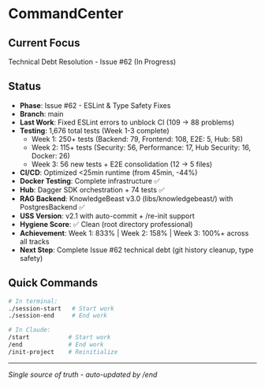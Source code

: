 # CommandCenter

## Current Focus
Technical Debt Resolution - Issue #62 (In Progress)

## Status
- **Phase**: Issue #62 - ESLint & Type Safety Fixes
- **Branch**: main
- **Last Work**: Fixed ESLint errors to unblock CI (109 → 88 problems)
- **Testing**: 1,676 total tests (Week 1-3 complete)
  - Week 1: 250+ tests (Backend: 79, Frontend: 108, E2E: 5, Hub: 58)
  - Week 2: 115+ tests (Security: 56, Performance: 17, Hub Security: 16, Docker: 26)
  - Week 3: 56 new tests + E2E consolidation (12 → 5 files)
- **CI/CD**: Optimized <25min runtime (from 45min, -44%)
- **Docker Testing**: Complete infrastructure ✅
- **Hub**: Dagger SDK orchestration + 74 tests ✅
- **RAG Backend**: KnowledgeBeast v3.0 (libs/knowledgebeast/) with PostgresBackend ✅
- **USS Version**: v2.1 with auto-commit + /re-init support
- **Hygiene Score**: ✅ Clean (root directory professional)
- **Achievement**: Week 1: 833% | Week 2: 158% | Week 3: 100%+ across all tracks
- **Next Step**: Complete Issue #62 technical debt (git history cleanup, type safety)

## Quick Commands
```bash
# In terminal:
./session-start   # Start work
./session-end     # End work

# In Claude:
/start           # Start work
/end             # End work
/init-project    # Reinitialize
```

---
*Single source of truth - auto-updated by /end*
